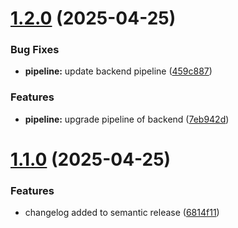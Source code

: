 # [1.2.0](https://github.com/MicroTodoSuite/microservice-app-ops/compare/v1.1.0...v1.2.0) (2025-04-25)


### Bug Fixes

* **pipeline:** update backend pipeline ([459c887](https://github.com/MicroTodoSuite/microservice-app-ops/commit/459c887e65d2c80468fe0f8c5c1e206cb1ec76a9))


### Features

* **pipeline:** upgrade pipeline of backend ([7eb942d](https://github.com/MicroTodoSuite/microservice-app-ops/commit/7eb942da316204a6d231d2cc41194d8cbb98428f))

# [1.1.0](https://github.com/MicroTodoSuite/microservice-app-ops/compare/v1.0.0...v1.1.0) (2025-04-25)


### Features

* changelog added to semantic release ([6814f11](https://github.com/MicroTodoSuite/microservice-app-ops/commit/6814f11ee542277c4695c4c62d737a41ac733c66))
